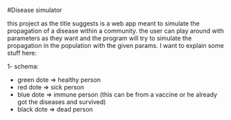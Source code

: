 #Disease simulator

this project as the title suggests is a web app meant to simulate the propagation of a disease within a community. the user can play around with parameters as they want and the program will try to simulate the propagation in the population with the given params.
I want to explain some stuff here:

1- schema:

- green dote => healthy person
- red dote => sick person
- blue dote => immune person (this can be from a vaccine or he already got the diseases and survived)
- black dote => dead person
